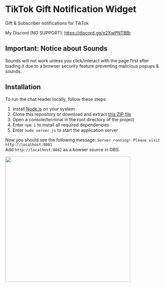 TikTok Gift Notification Widget
===========
Gift & Subscriber notifications for TikTok

My Discord (NO SUPPORT): https://discord.gg/e2XwPNTBBr

## Important: Notice about Sounds

Sounds will not work unless you click/interact with the page first after loading it
due to a browser security feature preventing malicious popups & sounds.

## Installation
To run the chat reader locally, follow these steps:

1. Install [Node.js](https://nodejs.org/) on your system
2. Clone this repository or download and extract [this ZIP file](https://github.com/isaackogan/TikTokGiftWidget/archive/refs/heads/master.zip)
3. Open a console/terminal in the root directory of the project
4. Enter `npm i` to install all required dependencies 
5. Enter `node server.js` to start the application server

Now you should see the following message: `Server running! Please visit http://localhost:8081`<br>
Add `http://localhost:8082` as a bowser source in OBS.

<img src="https://i.imgur.com/JnvK7zF.gif" width=400></img>
